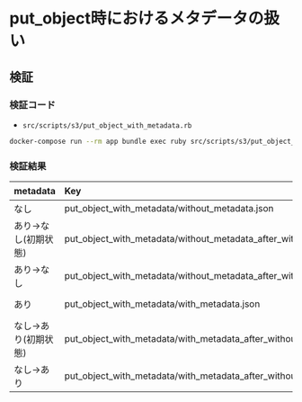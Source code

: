 # put_object時におけるメタデータの扱い

## 検証
### 検証コード
- `src/scripts/s3/put_object_with_metadata.rb`
```sh
docker-compose run --rm app bundle exec ruby src/scripts/s3/put_object_with_metadata.rb
```

### 検証結果

| metadata | Key | メタデータ |
| :-- | :-- | :-- |
| なし | put_object_with_metadata/without_metadata.json | {} |
| あり→なし(初期状態) | put_object_with_metadata/without_metadata_after_with.json | {"x-amz-metadata-other"=>"without_metadata_after_with"} |
| あり→なし | put_object_with_metadata/without_metadata_after_with.json | {} |
| あり | put_object_with_metadata/with_metadata.json | {"x-amz-metadata-other"=>"with_metadata"} |
| なし→あり(初期状態) | put_object_with_metadata/with_metadata_after_without.json | {} |
| なし→あり | put_object_with_metadata/with_metadata_after_without.json | {"x-amz-metadata-other"=>"with_metadata_after_without"} |
